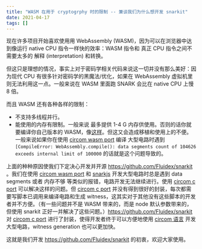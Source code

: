 ```yaml
---
title: "WASM 在用于 cryptogrphy 时的限制 -- 兼谈我们为什么想开发 snarkit"
date: 2021-04-17
tags: []
---
```


现在许多项目开始喜欢使用用 WebAssembly (WASM)，因为可以在浏览器中达到像运行 native CPU 指令一样快的效率：WASM 指令和 真正 CPU 指令之间不需要太多的 解释 (interpretation) 和转换。

但这只是理想的情况，事实上对于密码学相关代码来说这一切并没有那么美好：因为现代 CPU 有很多针对密码学的黑魔法/优化，如果在 WebAssembly 虚拟机里则无法利用这一点。一般来说在 WASM 里面跑 SNARK 会比在 native CPU 上慢 8 倍。

而且 WASM 还有各种各样的限制：

- 不支持多线程并行。
- 能使用的内存有限制。一般来说 最多提供 1-4 G 内存供使用。否则的话你就要编译你自己版本的 WASM，像[这样](https://github.com/emscripten-core/emscripten/issues/8755#issuecomment-499682033)。但这又会造成移植和使用上的不便。一般来说如果你在使用 [circom wasm port](https://github.com/iden3/circom/tree/master/ports/wasm) 编译 大型电路时遇到 `[CompileError: WebAssembly.compile(): data segments count of 104626 exceeds internal limit of 100000` 的话就是这个问题导致的。

上面的种种原因使我们下定决心开发并开源 https://github.com/Fluidex/snarkit 。我们在使用 [circom wasm port](https://github.com/iden3/circom/tree/master/ports/wasm) 和 [snarkjs](https://github.com/iden3/snarkjs) 开发大型电路时总是遇到 data segments 或者 内存不够 等类似的报错，电路开发无法继续进行。使用 [circom c port](https://github.com/iden3/circom/tree/master/ports/c) 可以解决这样的问题。但 [circom c port](https://github.com/iden3/circom/tree/master/ports/c) 并没有得到很好的封装，每次都需要写脚本已调用来编译电路和生成 witness，这其实对于其他没有这些脚本的开发者并不方便。（有一些问题并不是 WASM 带来的，而是 node 默认参数带来的，但使用 snarkit 正好一并解决了这些问题。）https://github.com/Fluidex/snarkit 对 [circom c port](https://github.com/iden3/circom/tree/master/ports/c) 进行了封装，使得开发者终于可以方便地使用 [circom 语言](https://github.com/iden3/circom) 开发大型电路，witness generation 也可以更加快。

这就是我们开发 https://github.com/Fluidex/snarkit 的初衷，欢迎大家使用。
